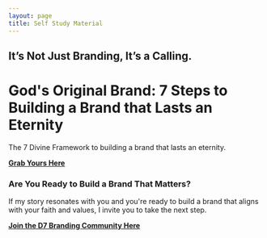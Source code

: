```yaml
---
layout: page
title: Self Study Material
---
```


## It’s Not Just Branding, It’s a Calling.

# God's Original Brand: 7 Steps to Building a Brand that Lasts an Eternity

The 7 Divine Framework to building a brand that lasts an eternity.

**[Grab Yours Here](https://www.amazon.com/dp/B0FSZGTRQZ)**

### Are You Ready to Build a Brand That Matters?

If my story resonates with you and you're ready to build a brand that aligns with your faith and values, I invite you to take the next step.

**[Join the D7 Branding Community Here](https://whop.com/shockwave-be4d/the-divine-7-branding-toolkit/)**
